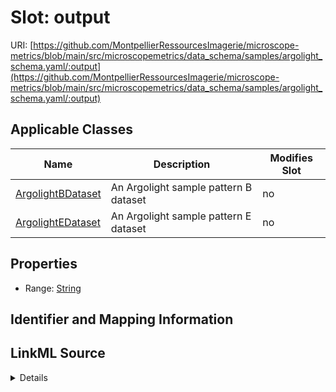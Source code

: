 # Slot: output

URI: [https://github.com/MontpellierRessourcesImagerie/microscope-metrics/blob/main/src/microscopemetrics/data_schema/samples/argolight_schema.yaml/:output](https://github.com/MontpellierRessourcesImagerie/microscope-metrics/blob/main/src/microscopemetrics/data_schema/samples/argolight_schema.yaml/:output)



<!-- no inheritance hierarchy -->




## Applicable Classes

| Name | Description | Modifies Slot |
| --- | --- | --- |
[ArgolightBDataset](ArgolightBDataset.md) | An Argolight sample pattern B dataset |  no  |
[ArgolightEDataset](ArgolightEDataset.md) | An Argolight sample pattern E dataset |  no  |







## Properties

* Range: [String](String.md)





## Identifier and Mapping Information








## LinkML Source

<details>
```yaml
name: output
alias: output
domain_of:
- ArgolightBDataset
- ArgolightEDataset
range: string

```
</details>